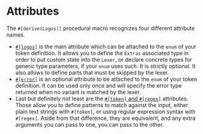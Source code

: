 # Attributes

The `#[derive(Logos)]` procedural macro recognizes four different attribute
names.

+ [`#[logos]`](./attributes/logos.md) is the main attribute which can be
  attached to the `enum` of your token definition. It allows you to define the
  `Extras` associated type in order to put custom state into the `Lexer`, or
  declare concrete types for generic type parameters, if your `enum` uses such.
  It is strictly optional. It also allows to define parts that must be skipped
  by the lexer.
+ [`#[error]`](./attributes/error.md) is an optional attribute to be attached
  to the `enum` of your token definition. It
  can be used only once and will specify the error type returned when no variant
  is matched by the lexer.
+ Last but definitely not least are the
  [`#[token]` and `#[regex]`](./attributes/token_and_regex.md)
  attributes. Those allow you to define patterns to match against the input,
  either plain text strings with `#[token]`, or using regular expression
  syntax with `#[regex]`. Aside from that difference, they are equivalent,
  and any extra arguments you can pass to one, you can pass to the other.
